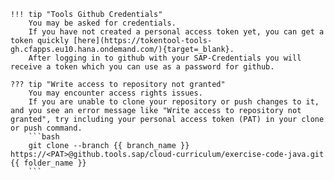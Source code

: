     !!! tip "Tools Github Credentials"
        You may be asked for credentials.
        If you have not created a personal access token yet, you can get a token quickly [here](https://tokentool-tools-gh.cfapps.eu10.hana.ondemand.com/){target=_blank}.
        After logging in to github with your SAP-Credentials you will receive a token which you can use as a password for github.

    ??? tip "Write access to repository not granted"
        You may encounter access rights issues.
        If you are unable to clone your repository or push changes to it, and you see an error message like "Write access to repository not granted", try including your personal access token (PAT) in your clone or push command.
        ```bash
        git clone --branch {{ branch_name }} https://<PAT>@github.tools.sap/cloud-curriculum/exercise-code-java.git {{ folder_name }}
        ```